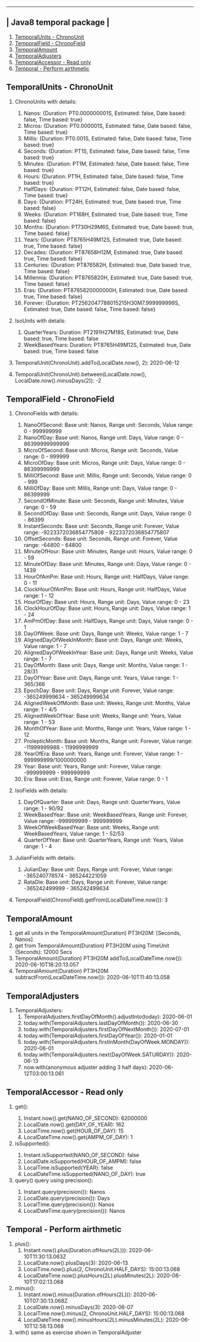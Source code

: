  ------------------------ 
| Java8 temporal package |
 ------------------------ 
1. [TemporalUnits - ChronoUnit](Exercise1TemporalUnit.java)
2. [TemporalField - ChronoField](Exercise2TemporalField.java)
3. [TemporalAmount](Exercise3TemporalAmount.java)
4. [TemporalAdjusters](Exercise4TemporalAdjuster.java)
5. [TemporalAccessor - Read only](Exercise5TemporalAccessor.java)
6. [Temporal - Perform airthmetic](Exercise6Temporal.java)

TemporalUnits - ChronoUnit
--------------------------
1. ChronoUnits with details:
    1. Nanos: {Duration: PT0.000000001S, Estimated: false, Date based: false, Time based: true}
    2. Micros: {Duration: PT0.000001S, Estimated: false, Date based: false, Time based: true}
    3. Millis: {Duration: PT0.001S, Estimated: false, Date based: false, Time based: true}
    4. Seconds: {Duration: PT1S, Estimated: false, Date based: false, Time based: true}
    5. Minutes: {Duration: PT1M, Estimated: false, Date based: false, Time based: true}
    6. Hours: {Duration: PT1H, Estimated: false, Date based: false, Time based: true}
    7. HalfDays: {Duration: PT12H, Estimated: false, Date based: false, Time based: true}
    8. Days: {Duration: PT24H, Estimated: true, Date based: true, Time based: false}
    9. Weeks: {Duration: PT168H, Estimated: true, Date based: true, Time based: false}
    10. Months: {Duration: PT730H29M6S, Estimated: true, Date based: true, Time based: false}
    11. Years: {Duration: PT8765H49M12S, Estimated: true, Date based: true, Time based: false}
    12. Decades: {Duration: PT87658H12M, Estimated: true, Date based: true, Time based: false}
    13. Centuries: {Duration: PT876582H, Estimated: true, Date based: true, Time based: false}
    14. Millennia: {Duration: PT8765820H, Estimated: true, Date based: true, Time based: false}
    15. Eras: {Duration: PT8765820000000H, Estimated: true, Date based: true, Time based: false}
    16. Forever: {Duration: PT2562047788015215H30M7.999999999S, Estimated: true, Date based: false, Time based: false}

2. IsoUnits with details:
    1. QuarterYears: Duration: PT2191H27M18S, Estimated: true, Date based: true, Time based: false
    2. WeekBasedYears: Duration: PT8765H49M12S, Estimated: true, Date based: true, Time based: false

3. TemporalUnit(ChronoUnit).addTo(LocalDate.now(), 2): 2020-06-12
4. TemporalUnit(ChronoUnit).between(LocalDate.now(), LocalDate.now().minusDays(2)): -2

TemporalField - ChronoField
---------------------------
1. ChronoFields with details:
    1. NanoOfSecond: Base unit: Nanos, Range unit: Seconds, Value range: 0 - 999999999
    2. NanoOfDay: Base unit: Nanos, Range unit: Days, Value range: 0 - 86399999999999
    3. MicroOfSecond: Base unit: Micros, Range unit: Seconds, Value range: 0 - 999999
    4. MicroOfDay: Base unit: Micros, Range unit: Days, Value range: 0 - 86399999999
    5. MilliOfSecond: Base unit: Millis, Range unit: Seconds, Value range: 0 - 999
    6. MilliOfDay: Base unit: Millis, Range unit: Days, Value range: 0 - 86399999
    7. SecondOfMinute: Base unit: Seconds, Range unit: Minutes, Value range: 0 - 59
    8. SecondOfDay: Base unit: Seconds, Range unit: Days, Value range: 0 - 86399
    9. InstantSeconds: Base unit: Seconds, Range unit: Forever, Value range: -9223372036854775808 - 9223372036854775807
    10. OffsetSeconds: Base unit: Seconds, Range unit: Forever, Value range: -64800 - 64800
    11. MinuteOfHour: Base unit: Minutes, Range unit: Hours, Value range: 0 - 59
    12. MinuteOfDay: Base unit: Minutes, Range unit: Days, Value range: 0 - 1439
    13. HourOfAmPm: Base unit: Hours, Range unit: HalfDays, Value range: 0 - 11
    14. ClockHourOfAmPm: Base unit: Hours, Range unit: HalfDays, Value range: 1 - 12
    15. HourOfDay: Base unit: Hours, Range unit: Days, Value range: 0 - 23
    16. ClockHourOfDay: Base unit: Hours, Range unit: Days, Value range: 1 - 24
    17. AmPmOfDay: Base unit: HalfDays, Range unit: Days, Value range: 0 - 1
    18. DayOfWeek: Base unit: Days, Range unit: Weeks, Value range: 1 - 7
    19. AlignedDayOfWeekInMonth: Base unit: Days, Range unit: Weeks, Value range: 1 - 7
    20. AlignedDayOfWeekInYear: Base unit: Days, Range unit: Weeks, Value range: 1 - 7
    21. DayOfMonth: Base unit: Days, Range unit: Months, Value range: 1 - 28/31
    22. DayOfYear: Base unit: Days, Range unit: Years, Value range: 1 - 365/366
    23. EpochDay: Base unit: Days, Range unit: Forever, Value range: -365249999634 - 365249999634
    24. AlignedWeekOfMonth: Base unit: Weeks, Range unit: Months, Value range: 1 - 4/5
    25. AlignedWeekOfYear: Base unit: Weeks, Range unit: Years, Value range: 1 - 53
    26. MonthOfYear: Base unit: Months, Range unit: Years, Value range: 1 - 12
    27. ProlepticMonth: Base unit: Months, Range unit: Forever, Value range: -11999999988 - 11999999999
    28. YearOfEra: Base unit: Years, Range unit: Forever, Value range: 1 - 999999999/1000000000
    29. Year: Base unit: Years, Range unit: Forever, Value range: -999999999 - 999999999
    30. Era: Base unit: Eras, Range unit: Forever, Value range: 0 - 1

2. IsoFields with details:
    1. DayOfQuarter: Base unit: Days, Range unit: QuarterYears, Value range: 1 - 90/92
    2. WeekBasedYear: Base unit: WeekBasedYears, Range unit: Forever, Value range: -999999999 - 999999999
    3. WeekOfWeekBasedYear: Base unit: Weeks, Range unit: WeekBasedYears, Value range: 1 - 52/53
    4. QuarterOfYear: Base unit: QuarterYears, Range unit: Years, Value range: 1 - 4

3. JulianFields with details:
    1. JulianDay: Base unit: Days, Range unit: Forever, Value range: -365240778574 - 365244221059
    2. RataDie: Base unit: Days, Range unit: Forever, Value range: -365242499999 - 365242499634

4. TemporalField(ChronoField).getFrom(LocalDateTime.now()): 3

TemporalAmount
--------------
1. get all units in the TemporalAmount(Duration) PT3H20M: [Seconds, Nanos]
2. get from TemporalAmount(Duration) PT3H20M using TimeUnit (Seconds): 12000 Secs
3. TemporalAmount(Duration) PT3H20M addTo(LocalDateTime.now()): 2020-06-10T18:20:13.057
4. TemporalAmount(Duration) PT3H20M subtractFrom(LocalDateTime.now()): 2020-06-10T11:40:13.058

TemporalAdjusters
-----------------
1. TemporalAdjusters:
    1. TemporalAdjusters.firstDayOfMonth().adjustInto(today): 2020-06-01
    2. today.with(TemporalAdjusters.lastDayOfMonth()): 2020-06-30
    3. today.with(TemporalAdjusters.firstDayOfNextMonth()): 2020-07-01
    4. today.with(TemporalAdjusters.firstDayOfYear()): 2020-01-01
    5. today.with(TemporalAdjusters.firstInMonth(DayOfWeek.MONDAY)): 2020-06-01
    6. today.with(TemporalAdjusters.next(DayOfWeek.SATURDAY)): 2020-06-13
    7. now.with(anonymous adjuster adding 3 half days): 2020-06-12T03:00:13.061

TemporalAccessor - Read only
----------------------------
1. get(<TemporalField>):
    1. Instant.now().get(NANO_OF_SECOND): 62000000
    2. LocalDate.now().get(DAY_OF_YEAR): 162
    3. LocalTime.now().get(HOUR_OF_DAY): 15
    4. LocalDateTime.now().get(AMPM_OF_DAY): 1
2. isSupported(<TemporalField>):
    1. Instant.isSupported(NANO_OF_SECOND): false
    2. LocalDate.isSupported(HOUR_OF_AMPM): false
    3. LocalTime.isSupported(YEAR): false
    4. LocalDateTime.isSupported(NANO_OF_DAY): true
3. query(<R>) query <TemporalUnit> using precision():
    1. Instant.query(precision()): Nanos
    2. LocalDate.query(precision()): Days
    3. LocalTime.query(precision()): Nanos
    4. LocalDateTime.query(precision()): Nanos

Temporal - Perform airthmetic
-----------------------------
1. plus():
    1. Instant.now().plus(Duration.ofHours(2L))): 2020-06-10T11:30:13.063Z
    2. LocalDate.now().plusDays(3): 2020-06-13
    3. LocalTime.now().plus(2, ChronoUnit.HALF_DAYS): 15:00:13.068
    4. LocalDateTime.now().plusHours(2L).plusMinutes(2L): 2020-06-10T17:02:13.068
2. minus():
    1. Instant.now().minus(Duration.ofHours(2L))): 2020-06-10T07:30:13.068Z
    2. LocalDate.now().minusDays(3): 2020-06-07
    3. LocalTime.now().minus(2, ChronoUnit.HALF_DAYS): 15:00:13.068
    4. LocalDateTime.now().minusHours(2L).minusMinutes(2L): 2020-06-10T12:58:13.068
3. with() same as exercise shown in TemporalAdjuster

